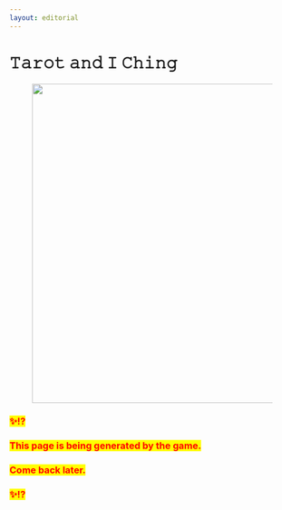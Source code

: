 ```yaml
---
layout: editorial
---
```


# 𝚃𝚊𝚛𝚘𝚝 𝚊𝚗𝚍 𝙸 𝙲𝚑𝚒𝚗𝚐

<figure><img src="../../../../../.gitbook/assets/pexels-btgl-♡-19640328.jpg" alt="" width="563"><figcaption></figcaption></figure>

### <mark style="color:red;">✨⁉️</mark>&#x20;

### <mark style="color:red;">This page is being generated by the game.</mark>&#x20;

### <mark style="color:red;">Come back later.</mark>

### <mark style="color:red;">✨⁉️</mark>
